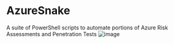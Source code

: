# AzureSnake
A suite of PowerShell scripts to automate portions of Azure Risk Assessments and Penetration Tests
![image](https://github.com/GoVanguard/AzureSnake/assets/75676514/69f6ca24-9a18-4e14-b632-ab5afef44e98)
